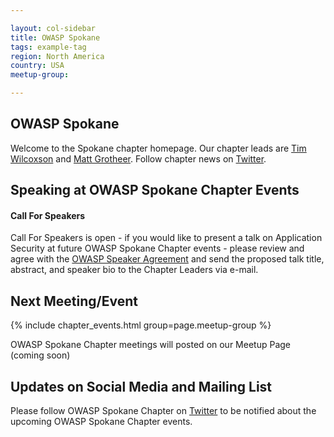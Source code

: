 ```yaml
---

layout: col-sidebar
title: OWASP Spokane
tags: example-tag
region: North America
country: USA
meetup-group:

---
```


OWASP Spokane
-------------
Welcome to the Spokane chapter homepage. Our chapter leads are <a href="mailto:tim.wilcoxson@owasp.org">Tim Wilcoxson</a> and <a href="mailto:matt.grotheer@owasp.org">Matt Grotheer</a>. Follow chapter news on [Twitter](https://twitter.com/owaspspokane).

Speaking at OWASP Spokane Chapter Events
---------------------------------------

#### Call For Speakers

Call For Speakers is open - if you would like to present a talk on Application Security at future OWASP Spokane Chapter events - please review and agree with the [OWASP Speaker Agreement](https://owasp.org/www-policy/legal/speaker-agreement) and send the proposed talk title, abstract, and speaker bio to the Chapter Leaders via e-mail.

Next Meeting/Event <!-- You should keep this section as it will populate your meetup events -->
---------------------
{% include chapter_events.html group=page.meetup-group %}

OWASP Spokane Chapter meetings will posted on our Meetup Page (coming soon)

Updates on Social Media and Mailing List
---------------------
Please follow OWASP Spokane Chapter on <a href="https://twitter.com/OWASPSpokane">Twitter</a> to be notified about the upcoming OWASP Spokane Chapter events.
